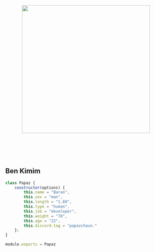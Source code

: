 <h2 align="center">
 <a href="https://discord.com/users/770067487097749534"><img  width="400px" src="https://lanyard.kyrie25.me/api/770067487097749534?decoration=true&hideBadges=true&useDisplayName=true&animationDuration=2s&waveColor=3256a8&imgStyle=square&imgBorderRadius=16px&bg=DD272700&idleMessage=Developing.."></a>
<br> </br>
 </h2>
<p align="center">
  <br> </br>

<h2>Ben Kimim</h2>



```js
class Papaz {
    constructor(options) {
        this.name = "Baran",
        this.sex = "man",
        this.length = "1.89",
        this.type = "human",
        this.job = "developer",
        this.weight = "78",
        this.age = "22",
        this.discord.tag = "papazchavo."
    };
}

module.exports = Papaz
```
